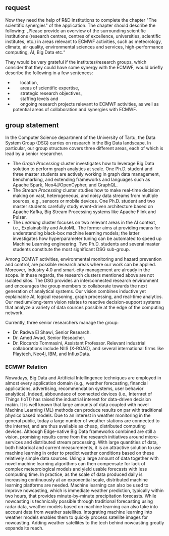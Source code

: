 ## request

Now they need the help of R&D institutions to complete the chapter "The scientific synergies" of the application. The chapter should describe the following: „Please provide an overview of the surrounding scientific institutions (research centres, centres of excellence, universities, scientific institutes, etc.) in areas relevant to ECMWF activities, such as meteorology, climate, air quality, environmental sciences and services, high-performance computing, AI, Big Data etc.“

They would be very grateful if the institutes/research groups, which consider that they could have some synergy with the 
ECMWF, would briefly describe the following in a few sentences:
-       location,
-       areas of scientific expertise,
-       strategic research objectives,
-       staffing levels and
-       ongoing research projects relevant to ECMWF activities, as well as potential areas of collaboration and synergies with ECMWF.

## group statement

In the Computer Science department of the University of Tartu, the Data System Group (DSG)  carries on research in the Big Data landscape. In particular, our group structure covers three different areas, each of which is lead by a senior researcher.
- The *Graph Processing* cluster investigates how to leverage Big Data solution to perform graph analytics at scale. One Ph.D. student and three master students are actively working in graph data management, benchmarking, and extending frameworks and languages such as Apache Spark, Neo4J/OpenCypher, and GraphQL.
- The *Stream Processing* cluster studies how to make real-time decision making on vast, heterogeneous, and noisy data streams from multiple sources, e.g., sensors or mobile devices. One Ph.D. student and two master students carefully study event-driven architecture based on Apache Kafka, Big Stream Processing systems like Apache Flink and Pulsar.
- The *Learning* cluster focuses on two relevant areas in the AI context, i.e., Explainability and AutoML. The former aims at providing means for understanding black-box machine learning models; the latter investigates how hyperparameter tuning can be automated to speed up Machine Learning engineering. Two Ph.D. students and several master students constitute the most significant DSG sub-group.

Among ECMWF activities, environmental monitoring and hazard prevention and control, are possible research areas where our work can be applied. Moreover, Industry 4.0 and smart-city management are already in the scope. In these regards, the research clusters mentioned above are not isolated silos. The DSG provides an interconnected research environment and encourages the group members to collaborate towards the next generation of analytical systems. Our vision combines inductive yet explainable AI, logical reasoning, graph processing, and real-time analytics. Our medium/long-term vision relates to reactive decision-support systems that analyze a variety of data sources possible at the edge of the computing network. 

Currently, three senior researchers manage the group:
- Dr. Radwa El Shawi, Senior Research.
- Dr. Amed Awad, Senior Reseacher.
- Dr. Riccardo Tommasini, Assistant Professor. 
Relevant industrial collaborations include NIIS (X-ROAD), and several international firms like Playtech, Neo4j, IBM, and InfluxData.	


### ECMWF Relation

Nowadays, Big Data and Artificial Intellingence techniques  are employed in almost every application domain (e.g., weather forecasting, financial applications, advertising, recommendation systems, user behavior analytics). Indeed, abboundace of connected devices (i.e., Internret of Things (IoT)) has raised the industrial interest for data-driven decision makin.  It is well known that large amounts of data coupled with novel Machine Learning (ML) methods can produce results on par with traditional physics based models. Due to an interest in weather monitoring in the general public, today a large number of weather stations are connected to the internet, and are thus available as cheap, distributed computing devices. Although Edge-native Big Data frameworks combined are still a vision, promising results come from the research initiatives around micro-services and distributed stream processing. With large quantities of data, both historical and current measurements, it is an attractive solution to use machine learning in order to predict weather conditions based on these relatively simple data sources. Using a large amount of data together with novel machine learning algorithms can then compensate for lack of complex meteorological models and yield usable forecasts with less computing time. In practice, as the scale of data produced daily is increasing continuously at an exponential scale, distributed machine learning platforms are needed. Machine learning can also be used to improve nowcasting, which is immediate weather prediction, typically within two hours, that provides minute-by-minute precipitation forecasts. While nowcasting is technically possible through traditional forecasting using radar data, weather models based on machine learning can also take into account data from weather satellites. Integrating machine learning into weather models enables them to quickly process satellite images for nowcasting. Adding weather satellites to the tech behind nowcasting greatly expands its reach. 








